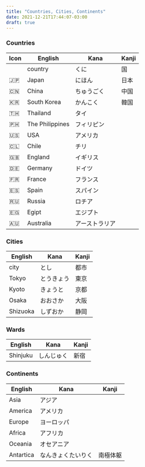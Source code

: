 ```yaml
---
title: "Countries, Cities, Continents"
date: 2021-12-21T17:44:07-03:00
draft: true
---
```

### Countries
| Icon | English         | Kana           | Kanji |
|------|-----------------|----------------|-------|
|      | country         | くに           | 国    |
| 🇯🇵 | Japan           | にほん         | 日本  |
| 🇨🇳 | China           | ちゅうごく     | 中国  |
| 🇰🇷 | South Korea     | かんこく       | 韓国  |
| 🇹🇭 | Thailand        | タイ           |       |
| 🇵🇭 | The Philippines | フィリピン     |       |
| 🇺🇸 | USA             | アメリカ       |       |
| 🇨🇱 | Chile           | チリ           |       |
| 🇬🇧 | England         | イギリス       |       |
| 🇩🇪 | Germany         | ドイツ         |       |
| 🇫🇷 | France          | フランス       |       |
| 🇪🇸 | Spain           | スパイン       |       |
| 🇷🇺 | Russia          | ロチア         |       |
| 🇪🇬 | Egipt           | エジプト       |       |
| 🇦🇺 | Australia       | アーストラリア |       |

### Cities
| English  | Kana       | Kanji |
|----------|------------|-------|
| city     | とし       | 都市  |
| Tokyo    | とうきょう | 東京  |
| Kyoto    | きょうと   | 京都  |
| Osaka    | おおさか   | 大阪  |
| Shizuoka | しずおか   | 静岡  |

### Wards
| English  | Kana       | Kanji |
|----------|------------|-------|
| Shinjuku | しんじゅく | 新宿  |

### Continents
| English   | Kana               | Kanji    |
|-----------|--------------------|----------|
| Asia      | アジア             |          |
| America   | アメリカ           |          |
| Europe    | ヨーロッパ         |          |
| Africa    | アフリカ           |          |
| Oceania   | オセアニア         |          |
| Antartica | なんきょくたいりく | 南極体躯 |
